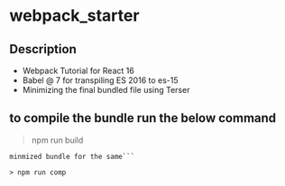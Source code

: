# webpack_starter

## Description

- Webpack Tutorial for React 16
- Babel @ 7 for transpiling ES 2016 to es-15
- Minimizing the final bundled file using Terser

## to compile the bundle run the below command

> npm run build

````the command will transpile the files and copy to lib and will also create
minmized bundle for the same```

> npm run comp

````
